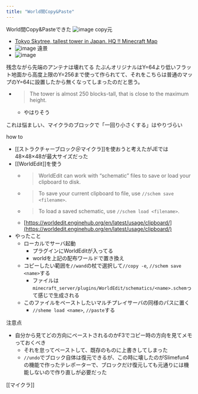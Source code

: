 ```yaml
---
title: "World間Copy&Paste"
---
```


World間Copy&Pasteできた
![image](https://gyazo.com/9232a70499465d09800a27f8530e336b/thumb/1000)
copy元
- [Tokyo Skytree, tallest tower in Japan. HQ !! Minecraft Map](https://www.planetminecraft.com/project/tokyo-skytree-tallest-tower-in-japan-hq-/)
- ![image](https://gyazo.com/0d022853f06d0cad125817c0393f91e4/thumb/1000)
遠景
- ![image](https://gyazo.com/6cd6cb3cf14f85e46ca4d52043648371/thumb/1000)

残念ながら先端のアンテナは壊れてる
たぶんオリジナルはY=64より低いフラット地面から高度上限のY=256まで使って作られてて、それをこちらは普通のマップのY=64に設置したから無くなってしまったのだと思う。
- >  The tower is almost 250 blocks-tall, that is close to the maximum height.
    - やはりそう

これは悩ましい、マイクラのブロックで「一回り小さくする」はやりづらい

how to
- [[ストラクチャーブロック＠マイクラ]]を使おうと考えたがJEでは48×48×48が最大サイズだった
- [[WorldEdit]]を使う
    - > WorldEdit can work with “schematic” files to save or load your clipboard to disk.
    - >  To save your current clipboard to file, use `//schem save <filename>`.
    - >  To load a saved schematic, use `//schem load <filename>`.
    - [https://worldedit.enginehub.org/en/latest/usage/clipboard/](https://worldedit.enginehub.org/en/latest/usage/clipboard/)
- やったこと
    - ローカルでサーバ起動
        - プラグインにWorldEditが入ってる
        - worldを上記の配布ワールドで置き換え
    - コピーしたい範囲を`//wand`の杖で選択して`//copy -e`, `//schem save <name>`する
        - ファイルは`minecraft_server/plugins/WorldEdit/schematics/<name>.schem`って感じで生成される
    - このファイルをペーストしたいマルチプレイサーバの同様のパスに置く
        - `//sheme load <name>`,  `//paste`する

注意点
- 自分から見てどの方向にペーストされるのかF3でコピー時の方向を見てメモっておくべき
    - それを怠ってペーストして、既存のものに上書きしてしまった
    - `//undo`でブロック自体は復元できるが、この時に壊したのがSlimefun4の機能で作ったテレポーターで、ブロックだけ復元しても元通りには機能しないので作り直しが必要だった

[[マイクラ]]